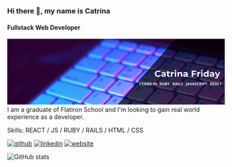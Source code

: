 ### Hi there 👋, my name is Catrina
#### Fullstack Web Developer
![](https://github.com/catfriday/catfriday/blob/main/Simple%20Technology%20LinkedIn%20Banner%20(4).png)
I am a graduate of Flatiron School and I'm looking to gain real world experience as a developer. 

Skills:  REACT / JS / RUBY / RAILS / HTML / CSS



[<img src='https://cdn.jsdelivr.net/npm/simple-icons@3.0.1/icons/github.svg' alt='github' height='40'>](https://github.com/catfriday)  [<img src='https://cdn.jsdelivr.net/npm/simple-icons@3.0.1/icons/linkedin.svg' alt='linkedin' height='40'>](https://www.linkedin.com/in/catrina-friday/)  [<img src='https://cdn.jsdelivr.net/npm/simple-icons@3.0.1/icons/icloud.svg' alt='website' height='40'>](https://catfriday.github.io/web-bio/)  

![GitHub stats](https://github-readme-stats.vercel.app/api?username=catfriday&show_icons=true)  



